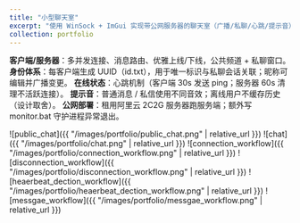 ```yaml
---
title: "小型聊天室"
excerpt: "使用 WinSock + ImGui 实现带公网服务器的聊天室（广播/私聊/心跳/提示音）。<br/><img src='/images/portfolio/public_chat.png'>"
collection: portfolio
---
```


**客户端/服务器**：多并发连接、消息路由、优雅上线/下线，公共频道 + 私聊窗口。
**身份体系**：每客户端生成 UUID（id.txt），用于唯一标识与私聊会话关联；昵称可编辑并广播变更。
**在线状态**：心跳机制（客户端 30s 发送 ping；服务器 60s 清理不活跃连接）。
**提示音**：普通消息 / 私信使用不同音效；离线用户不缓存历史（设计取舍）。
**公网部署**：租用阿里云 2C2G 服务器跑服务端；额外写 monitor.bat 守护进程异常退出。


![public_chat]({{ "/images/portfolio/public_chat.png" | relative_url }})
![chat]({{ "/images/portfolio/chat.png" | relative_url }})
![connection_workflow]({{ "/images/portfolio/connection_workflow.png" | relative_url }})
![disconnection_workflow]({{ "/images/portfolio/disconnection_workflow.png" | relative_url }})
![heaerbeat_dection_workflow]({{ "/images/portfolio/heaerbeat_dection_workflow.png" | relative_url }})
![messgae_workflow]({{ "/images/portfolio/messgae_workflow.png" | relative_url }})